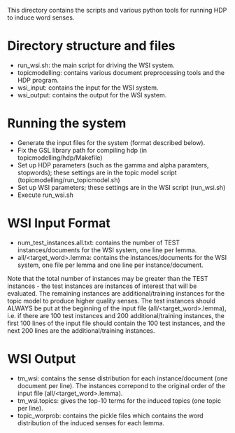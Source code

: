 This directory contains the scripts and various python tools for running HDP to induce word senses.

Directory structure and files
=============================
* run_wsi.sh: the main script for driving the WSI system.
* topicmodelling: contains various document preprocessing tools and the HDP program.
* wsi_input: contains the input for the WSI system.
* wsi_output: contains the output for the WSI system.

Running the system
==================
* Generate the input files for the system (format described below).
* Fix the GSL library path for compiling hdp (in topicmodelling/hdp/Makefile)
* Set up HDP parameters (such as the gamma and alpha paramters, stopwords); these settings are in the 
topic model script (topicmodelling/run_topicmodel.sh)
* Set up WSI parameters; these settings are in the WSI script (run_wsi.sh)
* Execute run_wsi.sh

WSI Input Format
================
* num_test_instances.all.txt: contains the number of TEST instances/documents for the WSI system, one 
line per lemma.
* all/<target_word>.lemma: contains the instances/documents for the WSI system, one file per lemma and 
one line per instance/document.

Note that the total number of instances may be greater than the TEST instances - the test instances 
are instances of interest that will be evaluated. The remaining instances are additional/training 
instances for the topic model to produce higher quality senses.  The test instances should ALWAYS be 
put at the beginning of the input file (all/<target_word>.lemma), i.e. if there are 100 test 
instances and 200 additional/training instances, the first 100 lines of the input file should 
contain the 100 test instances, and the next 200 lines are the additional/training instances.

WSI Output
==========
* tm_wsi: contains the sense distribution for each instance/document (one document per line). The 
instances correpond to the original order of the input file (all/<target_word>.lemma).
* tm_wsi.topics: gives the top-10 terms for the induced topics (one topic per line).
* topic_worprob: contains the pickle files which contains the word distribution of the induced senses 
for each lemma.
